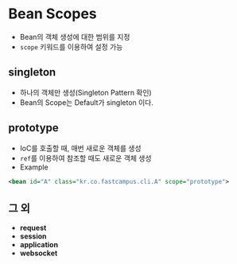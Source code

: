 # Bean Scopes
* Bean의 객체 생성에 대한 범위를 지정
* ```scope``` 키워드를 이용하여 설정 가능

## singleton
* 하나의 객체만 생성(Singleton Pattern 확인)
* Bean의 Scope는 Default가 singleton 이다.

## prototype
* IoC를 호출할 때, 매번 새로운 객체를 생성
* ```ref```를 이용하여 참조할 때도 새로운 객체 생성
* Example
```xml
<bean id="A" class="kr.co.fastcampus.cli.A" scope="prototype">
```

## 그 외
* **request** 
* **session**
* **application**
* **websocket**
